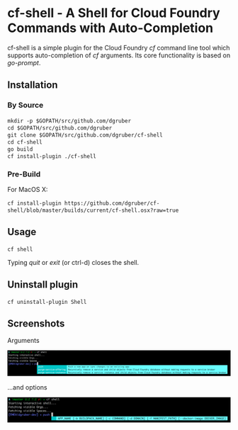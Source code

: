 # cf-shell - A Shell for Cloud Foundry Commands with Auto-Completion

cf-shell is a simple plugin for the Cloud Foundry *cf* command line tool which 
supports auto-completion of *cf* arguments. Its core functionality is based on
_go-prompt_.

## Installation

### By Source

    mkdir -p $GOPATH/src/github.com/dgruber
    cd $GOPATH/src/github.com/dgruber
    git clone $GOPATH/src/github.com/dgruber/cf-shell
    cd cf-shell
    go build
    cf install-plugin ./cf-shell

### Pre-Build

For MacOS X:

    cf install-plugin https://github.com/dgruber/cf-shell/blob/master/builds/current/cf-shell.osx?raw=true

## Usage

    cf shell

Typing _quit_ or _exit_ (or ctrl-d) closes the shell.

## Uninstall plugin

    cf uninstall-plugin Shell

## Screenshots 

Arguments

![cli completion](images/example.png?raw=true "arguments")

...and options

![cli completion](images/example_context.png?raw=true "options")


